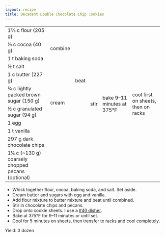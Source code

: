 ```yaml
---
layout: recipe
title: Decadent Double Chocolate Chip Cookies
---
```

<table>
  <tr>
    <td>1&frac23; c flour (205 g)</td>
    <td rowspan="4">combine</td>
    <td rowspan="9">beat</td>
    <td rowspan="11">stir</td>
    <td rowspan="11">bake 9&ndash;11 minutes at 375&deg;F</td>
    <td rowspan="11">cool first on sheets, then on racks</td>
  </tr>
  <tr>
    <td>&frac13; c cocoa (40 g)</td>
  </tr>
  <tr>
    <td>1 t baking soda</td>
  </tr>
  <tr>
    <td>&frac12; t salt</td>
  </tr>
  <tr>
    <td>1 c butter (227 g)</td>
    <td rowspan="5">cream</td>
  </tr>
  <tr>
    <td>&frac34; c lightly packed brown sugar (150 g)</td>
  </tr>
  <tr>
    <td>&frac12; c granulated sugar (94 g)</td>
  </tr>
  <tr>
    <td>1 egg</td>
  </tr>
  <tr>
    <td>1 t vanilla</td>
  </tr>
  <tr>
    <td>297 g dark chocolate chips</td>
    <td rowspan="2" colspan="2" class="righthide">&nbsp;</td>
  </tr>
  <tr>
    <td>1&frac14; c (~130 g) coarsely chopped pecans (optional)</td>
  </tr>
</table>

* Whisk together flour, cocoa, baking soda, and salt. Set aside.
* Cream butter and sugars with egg and vanilla.
* Add flour mixture to butter mixture and beat until combined.
* Stir in chocolate chips and pecans.
* Drop onto cookie sheets. I use a [#40 disher](http://www.bakersbrigade.com/cookie-scoop-sizes-explained/).
* Bake at 375&deg;F for 9&ndash;11 minutes or until set.
* Cool for 5 minutes on sheets, then transfer to racks and cool completely.
<p>Yield: 3 dozen</p>
